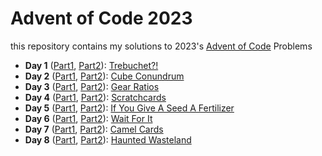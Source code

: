 # Advent of Code 2023

this repository contains my solutions to 2023's [Advent of Code](https://adventofcode.com/2023) Problems

-   **Day 1** ([Part1](01.1.py), [Part2](01.2.py)): [Trebuchet?!](https://adventofcode.com/2023/day/1)
-   **Day 2** ([Part1](02.1.py), [Part2](02.2.py)): [Cube Conundrum](https://adventofcode.com/2023/day/2)
-   **Day 3** ([Part1](03.1.py), [Part2](03.2.py)): [Gear Ratios](https://adventofcode.com/2023/day/3)
-   **Day 4** ([Part1](04.1.py), [Part2](04.2.py)): [Scratchcards](https://adventofcode.com/2023/day/4)
-   **Day 5** ([Part1](05.1.py), [Part2](05.2.py)): [If You Give A Seed A Fertilizer](https://adventofcode.com/2023/day/5)
-   **Day 6** ([Part1](06.1.py), [Part2](06.2.py)): [Wait For It](https://adventofcode.com/2023/day/6)
-   **Day 7** ([Part1](07.1.py), [Part2](07.2.py)): [Camel Cards](https://adventofcode.com/2023/day/7)
-   **Day 8** ([Part1](08.1.py), [Part2](08.2.py)): [Haunted Wasteland](https://adventofcode.com/2023/day/8)
